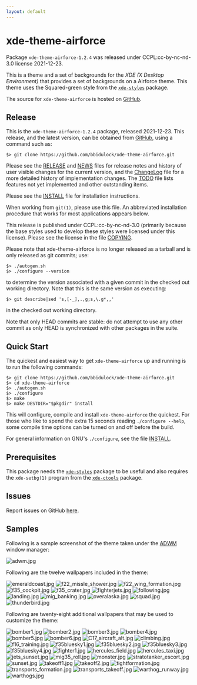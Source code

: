 ```yaml
---
layout: default
---
```

[xde-theme-airforce -- read me first file.  2021-12-23]: #

xde-theme-airforce
===============

Package `xde-theme-airforce-1.2.4` was released under CCPL:cc-by-nc-nd-3.0
license 2021-12-23.

This is a theme and a set of backgrounds for the _XDE (X Desktop
Environment)_ that provides a set of backgrounds on
a Airforce theme.
This theme uses the Squared-green style from the [`xde-styles`][11]
package.

The source for `xde-theme-airforce` is hosted on [GitHub][1].


Release
-------

This is the `xde-theme-airforce-1.2.4` package, released 2021-12-23.
This release, and the latest version, can be obtained from [GitHub][1],
using a command such as:

    $> git clone https://github.com/bbidulock/xde-theme-airforce.git

Please see the [RELEASE][3] and [NEWS][4] files for release notes and
history of user visible changes for the current version, and the
[ChangeLog][5] file for a more detailed history of implementation
changes.  The [TODO][6] file lists features not yet implemented and
other outstanding items.

Please see the [INSTALL][8] file for installation instructions.

When working from `git(1)`, please use this file.  An abbreviated
installation procedure that works for most applications appears below.

This release is published under CCPL:cc-by-nc-nd-3.0 (primarily because
the base styles used to develop these styles were licensed under this
license).
Please see the license in the file [COPYING][10].

Please note that xde-theme-airforce is no longer released as
a tarball and is only released as git commits; use:

    $> ./autogen.sh
    $> ./configure --version

to determine the version associated with a given commit in the
checked out working directory.  Note that this is the same version
as executing:

    $> git describe|sed 's,[-_],.,g;s,\.g*,,'

in the checked out working directory.

Note that only HEAD commits are stable: do not attempt to use any
other commit as only HEAD is synchronized with other packages in
the suite.


Quick Start
-----------

The quickest and easiest way to get `xde-theme-airforce` up and
running is to run the following commands:

    $> git clone https://github.com/bbidulock/xde-theme-airforce.git
    $> cd xde-theme-airforce
    $> ./autogen.sh
    $> ./configure
    $> make
    $> make DESTDIR="$pkgdir" install

This will configure, compile and install `xde-theme-airforce` the
quickest.  For those who like to spend the extra 15 seconds reading
`./configure --help`, some compile time options can be turned on and off
before the build.

For general information on GNU's `./configure`, see the file
[INSTALL][8].


Prerequisites
-------------

This package needs the [`xde-styles`][11] package to be useful and also
requires the `xde-setbg(1)` program from the [`xde-ctools`][12] package.


Issues
------

Report issues on GitHub [here][2].


Samples
-------

Following is a sample screenshot of the theme taken under the [ADWM][13]
window manager:

![adwm.jpg](scrot/adwm.jpg "Wallpaper #1")

Following are the twelve wallpapers included in the theme:

![emeraldcoast.jpg](images/emeraldcoast.jpg "Wallpaper #1")
![f22_missle_shower.jpg](images/f22_missle_shower.jpg "Wallpaper #2")
![f22_wing_formation.jpg](images/f22_wing_formation.jpg "Wallpaper #3")
![f35_cockpit.jpg](images/f35_cockpit.jpg "Wallpaper #4")
![f35_crater.jpg](images/f35_crater.jpg "Wallpaper #5")
![fighterjets.jpg](images/fighterjets.jpg "Wallpaper #6")
![following.jpg](images/following.jpg "Wallpaper #7")
![landing.jpg](images/landing.jpg "Wallpaper #8")
![mig_banking.jpg](images/mig_banking.jpg "Wallpaper #9")
![overalaska.jpg](images/overalaska.jpg "Wallpaper #10")
![squad.jpg](images/squad.jpg "Wallpaper #11")
![thunderbird.jpg](images/thunderbird.jpg "Wallpaper #12")

Following are twenty-eight additional wallpapers that may be used to
customize the theme:

![bomber1.jpg](images/bomber1.jpg "Additional Image #1")
![bomber2.jpg](images/bomber2.jpg "Additional Image #2")
![bomber3.jpg](images/bomber3.jpg "Additional Image #3")
![bomber4.jpg](images/bomber4.jpg "Additional Image #4")
![bomber5.jpg](images/bomber5.jpg "Additional Image #5")
![bomber6.jpg](images/bomber6.jpg "Additional Image #6")
![C17_aircraft_alt.jpg](images/C17_aircraft_alt.jpg "Additional Image #7")
![climbing.jpg](images/climbing.jpg "Additional Image #8")
![f16_training.jpg](images/f16_training.jpg "Additional Image #9")
![f35bluesky1.jpg](images/f35bluesky1.jpg "Additional Image #10")
![f35bluesky2.jpg](images/f35bluesky2.jpg "Additional Image #11")
![f35bluesky3.jpg](images/f35bluesky3.jpg "Additional Image #12")
![f35bluesky4.jpg](images/f35bluesky4.jpg "Additional Image #13")
![fighter1.jpg](images/fighter1.jpg "Additional Image #14")
![hercules_field.jpg](images/hercules_field.jpg "Additional Image #15")
![hercules_taxi.jpg](images/hercules_taxi.jpg "Additional Image #16")
![jets_sunset.jpg](images/jets_sunset.jpg "Additional Image #17")
![mig35_roll.jpg](images/mig35_roll.jpg "Additional Image #18")
![monster.jpg](images/monster.jpg "Additional Image #19")
![stratotanker_escort.jpg](images/stratotanker_escort.jpg "Additional Image #20")
![sunset.jpg](images/sunset.jpg "Additional Image #21")
![takeoff1.jpg](images/takeoff1.jpg "Additional Image #22")
![takeoff2.jpg](images/takeoff2.jpg "Additional Image #23")
![tightformation.jpg](images/tightformation.jpg "Additional Image #24")
![transports_formation.jpg](images/transports_formation.jpg "Additional Image #25")
![transports_takeoff.jpg](images/transports_takeoff.jpg "Additional Image #26")
![warthog_runway.jpg](images/warthog_runway.jpg "Additional Image #27")
![warthogs.jpg](images/warthogs.jpg "Additional Image #28")

[1]: https://github.com/bbidulock/xde-theme-airforce
[2]: https://github.com/bbidulock/xde-theme-airforce/issues
[3]: https://github.com/bbidulock/xde-theme-airforce/blob/1.2.4/RELEASE
[4]: https://github.com/bbidulock/xde-theme-airforce/blob/1.2.4/NEWS
[5]: https://github.com/bbidulock/xde-theme-airforce/blob/1.2.4/ChangeLog
[6]: https://github.com/bbidulock/xde-theme-airforce/blob/1.2.4/TODO
[7]: https://github.com/bbidulock/xde-theme-airforce/blob/1.2.4/COMPLIANCE
[8]: https://github.com/bbidulock/xde-theme-airforce/blob/1.2.4/INSTALL
[9]: https://github.com/bbidulock/xde-theme-airforce/blob/1.2.4/LICENSE
[10]: https://github.com/bbidulock/xde-theme-airforce/blob/1.2.4/COPYING
[11]: https://github.com/bbidulock/xde-styles
[12]: https://github.com/bbidulock/xde-ctools
[13]: https://bbidulock.github.io/adwm

[ vim: set ft=markdown sw=4 tw=72 nocin nosi fo+=tcqlorn spell: ]: #
